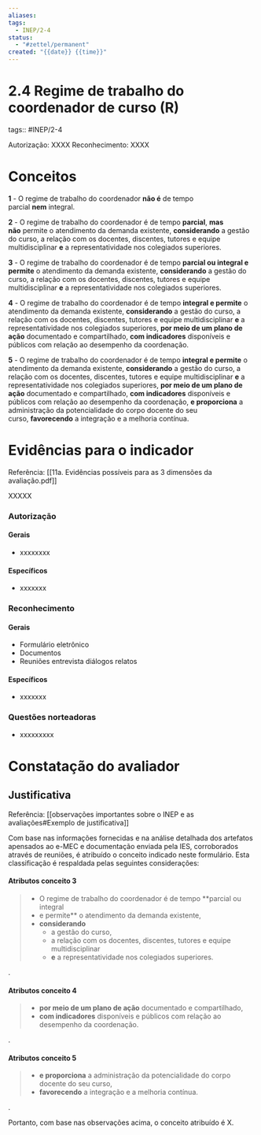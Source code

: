 ```yaml
---
aliases: 
tags:
  - INEP/2-4
status:
  - "#zettel/permanent"
created: "{{date}} {{time}}"
---
```

# 2.4 Regime de trabalho do coordenador de curso (R)

tags:: #INEP/2-4

Autorização: XXXX
Reconhecimento: XXXX

# Conceitos

 **1** - O regime de trabalho do coordenador **não é** de tempo parcial **nem** integral.
  
**2** - O regime de trabalho do coordenador é de tempo **parcial**, **mas não** permite o atendimento da demanda existente, **considerando** a gestão do curso, a relação com os docentes, discentes, tutores e equipe multidisciplinar **e** a representatividade nos colegiados superiores.
  
**3** - O regime de trabalho do coordenador é de tempo **parcial ou integral e permite** o atendimento da demanda existente, **considerando** a gestão do curso, a relação com os docentes, discentes, tutores e equipe multidisciplinar **e** a representatividade nos colegiados superiores.
  
**4** - O regime de trabalho do coordenador é de tempo **integral e permite** o atendimento da demanda existente, **considerando** a gestão do curso, a relação com os docentes, discentes, tutores e equipe multidisciplinar **e** a representatividade nos colegiados superiores, **por meio de um plano de ação** documentado e compartilhado, **com indicadores** disponíveis e públicos com relação ao desempenho da coordenação.
  
**5** - O regime de trabalho do coordenador é de tempo **integral e permite** o atendimento da demanda existente, **considerando** a gestão do curso, a relação com os docentes, discentes, tutores e equipe multidisciplinar **e** a representatividade nos colegiados superiores, **por meio de um plano de ação** documentado e compartilhado, **com indicadores** disponíveis e públicos com relação ao desempenho da coordenação, **e proporciona** a administração da potencialidade do corpo docente do seu curso, **favorecendo** a integração e a melhoria contínua.

# Evidências para o indicador

Referência: [[11a. Evidências possíveis para as 3 dimensões da avaliação.pdf]]

XXXXX

### Autorização

#### Gerais

- xxxxxxxx

#### Específicos

- xxxxxxx

### Reconhecimento

#### Gerais

- Formulário eletrônico
- Documentos
- Reuniões entrevista diálogos relatos

#### Específicos

- xxxxxxx

### Questões norteadoras

- xxxxxxxxx

# Constatação do avaliador

## Justificativa

Referência: [[observações importantes sobre o INEP e as avaliações#Exemplo de justificativa]]

Com base nas informações fornecidas e na análise detalhada dos artefatos apensados ao e-MEC e documentação enviada pela IES, corroborados através de reuniões, é atribuído o conceito indicado neste formulário. Esta classificação é respaldada pelas seguintes considerações:

#### Atributos conceito 3

> - O regime de trabalho do coordenador é de tempo **parcial ou integral
> - e permite** o atendimento da demanda existente,
> - **considerando**
>   - a gestão do curso,
>   - a relação com os docentes, discentes, tutores e equipe multidisciplinar
>   - **e** a representatividade nos colegiados superiores.

.

#### Atributos conceito 4

> - **por meio de um plano de ação** documentado e compartilhado,
> - **com indicadores** disponíveis e públicos com relação ao desempenho da coordenação.

.

#### Atributos conceito 5

> - **e proporciona** a administração da potencialidade do corpo docente do seu curso,
> - **favorecendo** a integração e a melhoria contínua.

.

Portanto, com base nas observações acima, o conceito atribuído é X.
